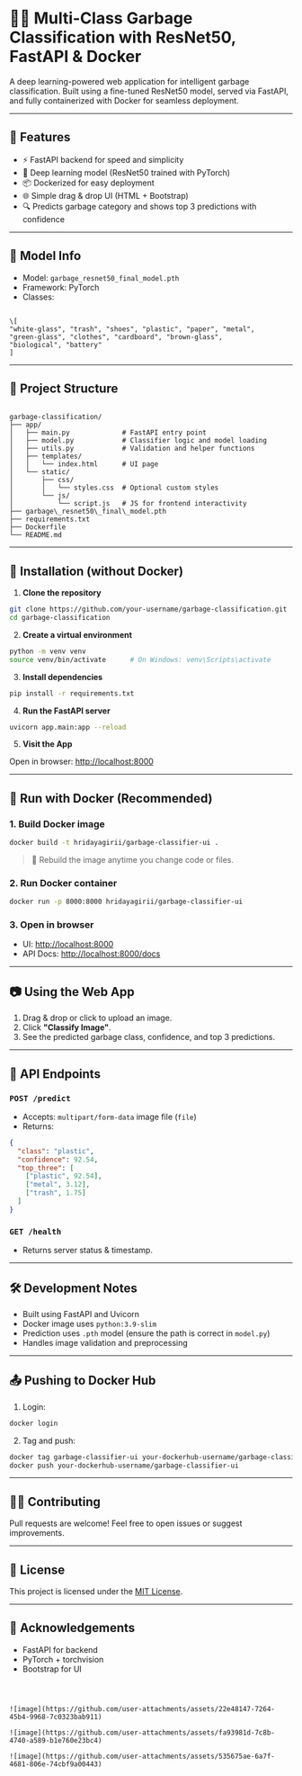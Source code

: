 # 🧠🚮 Multi-Class Garbage Classification with ResNet50, FastAPI & Docker

A deep learning-powered web application for intelligent garbage classification. Built using a fine-tuned ResNet50 model, served via FastAPI, and fully containerized with Docker for seamless deployment.

---

## 🚀 Features

- ⚡ FastAPI backend for speed and simplicity
- 🧠 Deep learning model (ResNet50 trained with PyTorch)
- 📦 Dockerized for easy deployment
- 🌐 Simple drag & drop UI (HTML + Bootstrap)
- 🔍 Predicts garbage category and shows top 3 predictions with confidence

---

## 🧠 Model Info

- Model: `garbage_resnet50_final_model.pth`
- Framework: PyTorch
- Classes:
```

\[
"white-glass", "trash", "shoes", "plastic", "paper", "metal",
"green-glass", "clothes", "cardboard", "brown-glass",
"biological", "battery"
]

```

---

## 📁 Project Structure

```

garbage-classification/
├── app/
│   ├── main.py             # FastAPI entry point
│   ├── model.py            # Classifier logic and model loading
│   ├── utils.py            # Validation and helper functions
│   ├── templates/
│   │   └── index.html      # UI page
│   └── static/
│       ├── css/
│       │   └── styles.css  # Optional custom styles
│       └── js/
│           └── script.js   # JS for frontend interactivity
├── garbage\_resnet50\_final\_model.pth
├── requirements.txt
├── Dockerfile
└── README.md

````

---

## 🧰 Installation (without Docker)

1. **Clone the repository**

```bash
git clone https://github.com/your-username/garbage-classification.git
cd garbage-classification
````

2. **Create a virtual environment**

```bash
python -m venv venv
source venv/bin/activate      # On Windows: venv\Scripts\activate
```

3. **Install dependencies**

```bash
pip install -r requirements.txt
```

4. **Run the FastAPI server**

```bash
uvicorn app.main:app --reload
```

5. **Visit the App**

Open in browser: [http://localhost:8000](http://localhost:8000)

---

## 🐳 Run with Docker (Recommended)

### 1. **Build Docker image**

```bash
docker build -t hridayagirii/garbage-classifier-ui .
```

> 🔁 Rebuild the image anytime you change code or files.

### 2. **Run Docker container**

```bash
docker run -p 8000:8000 hridayagirii/garbage-classifier-ui
```

### 3. **Open in browser**

* UI: [http://localhost:8000](http://localhost:8000)
* API Docs: [http://localhost:8000/docs](http://localhost:8000/docs)

---

## 📷 Using the Web App

1. Drag & drop or click to upload an image.
2. Click **"Classify Image"**.
3. See the predicted garbage class, confidence, and top 3 predictions.

---

## 🔌 API Endpoints

### `POST /predict`

* Accepts: `multipart/form-data` image file (`file`)
* Returns:

```json
{
  "class": "plastic",
  "confidence": 92.54,
  "top_three": [
    ["plastic", 92.54],
    ["metal", 3.12],
    ["trash", 1.75]
  ]
}
```

### `GET /health`

* Returns server status & timestamp.

---

## 🛠️ Development Notes

* Built using FastAPI and Uvicorn
* Docker image uses `python:3.9-slim`
* Prediction uses `.pth` model (ensure the path is correct in `model.py`)
* Handles image validation and preprocessing

---

## 📤 Pushing to Docker Hub

1. Login:

```bash
docker login
```

2. Tag and push:

```bash
docker tag garbage-classifier-ui your-dockerhub-username/garbage-classifier-ui
docker push your-dockerhub-username/garbage-classifier-ui
```

---

## 👨‍💻 Contributing

Pull requests are welcome! Feel free to open issues or suggest improvements.

---

## 📄 License

This project is licensed under the [MIT License](LICENSE).

---

## 🙌 Acknowledgements

* FastAPI for backend
* PyTorch + torchvision
* Bootstrap for UI

```



![image](https://github.com/user-attachments/assets/22e48147-7264-45b4-9968-7c0323bab911)

![image](https://github.com/user-attachments/assets/fa93981d-7c8b-4740-a589-b1e760e23bc4)

![image](https://github.com/user-attachments/assets/535675ae-6a7f-4681-806e-74cbf9a00443)




